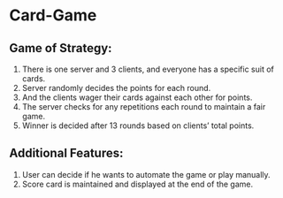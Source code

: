 # Card-Game

## Game of Strategy:
1.	There is one server and 3 clients, and everyone has a specific suit of cards.
2.	Server randomly decides the points for each round.
3.	And the clients wager their cards against each other for points.
4.	The server checks for any repetitions each round to maintain a fair game.
5.	Winner is decided after 13 rounds based on clients’ total points.

## Additional Features:
1.	User can decide if he wants to automate the game or play manually.
2.	Score card is maintained and displayed at the end of the game.
